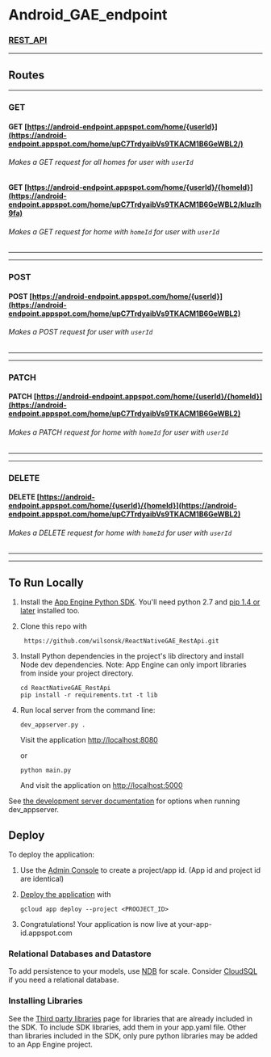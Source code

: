 # Android_GAE_endpoint
### [REST_API](https://android-endpoint.appspot.com/home)

---
## Routes

---
### GET
#### GET [https://android-endpoint.appspot.com/home/{userId}](https://android-endpoint.appspot.com/home/upC7TrdyaibVs9TKACM1B6GeWBL2/)
###### Makes a GET request for all homes for user with `userId`

#### GET [https://android-endpoint.appspot.com/home/{userId}/{homeId}](https://android-endpoint.appspot.com/home/upC7TrdyaibVs9TKACM1B6GeWBL2/kluzlh9fa)
###### Makes a GET request for home with `homeId` for user with `userId`
---

---
### POST
#### POST [https://android-endpoint.appspot.com/home/{userId}](https://android-endpoint.appspot.com/home/upC7TrdyaibVs9TKACM1B6GeWBL2)
###### Makes a POST request for user with `userId`
---

---
### PATCH
#### PATCH [https://android-endpoint.appspot.com/home/{userId}/{homeId}](https://android-endpoint.appspot.com/home/upC7TrdyaibVs9TKACM1B6GeWBL2)
###### Makes a PATCH request for home with `homeId` for user with `userId`
---

---
### DELETE
#### DELETE [https://android-endpoint.appspot.com/home/{userId}/{homeId}](https://android-endpoint.appspot.com/home/upC7TrdyaibVs9TKACM1B6GeWBL2)
###### Makes a DELETE request for home with `homeId` for user with `userId`
---
---

## To Run Locally 
1. Install the [App Engine Python SDK](https://developers.google.com/appengine/downloads).
You'll need python 2.7 and [pip 1.4 or later](http://www.pip-installer.org/en/latest/installing.html) installed too.

2. Clone this repo with

   ```
	https://github.com/wilsonsk/ReactNativeGAE_RestApi.git
   ```
3. Install Python dependencies in the project's lib directory and install Node dev dependencies.
   Note: App Engine can only import libraries from inside your project directory.

   ```
   cd ReactNativeGAE_RestApi
   pip install -r requirements.txt -t lib
   ```
   
8. Run local server from the command line:

   ```
   dev_appserver.py .
   ```
   Visit the application [http://localhost:8080](http://localhost:8080)

   or

   ```
   python main.py
   ```
   And visit the application on [http://localhost:5000](http://localhost:5000)


See [the development server documentation](https://developers.google.com/appengine/docs/python/tools/devserver)
for options when running dev_appserver.

## Deploy
To deploy the application:

1. Use the [Admin Console](https://appengine.google.com) to create a
   project/app id. (App id and project id are identical)
1. [Deploy the
   application](https://developers.google.com/appengine/docs/python/tools/uploadinganapp) with

   ```
   gcloud app deploy --project <PROOJECT_ID>
   ```
1. Congratulations!  Your application is now live at your-app-id.appspot.com

### Relational Databases and Datastore
To add persistence to your models, use
[NDB](https://developers.google.com/appengine/docs/python/ndb/) for
scale.  Consider
[CloudSQL](https://developers.google.com/appengine/docs/python/cloud-sql)
if you need a relational database.

### Installing Libraries
See the [Third party
libraries](https://developers.google.com/appengine/docs/python/tools/libraries27)
page for libraries that are already included in the SDK.  To include SDK
libraries, add them in your app.yaml file. Other than libraries included in
the SDK, only pure python libraries may be added to an App Engine project.


